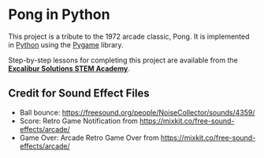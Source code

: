 # Pong in Python

This project is a tribute to the 1972 arcade classic, Pong.  It is implemented in [Python](https://python.org) using the [Pygame](https://pygame.org) library.

Step-by-step lessons for completing this project are available from the **[Excalibur Solutions STEM Academy](https://stem.excalibur-solutions.com)**.

## Credit for Sound Effect Files

- Ball bounce: <https://freesound.org/people/NoiseCollector/sounds/4359/>
- Score: Retro Game Notification from <https://mixkit.co/free-sound-effects/arcade/>
- Game Over: Arcade Retro Game Over from <https://mixkit.co/free-sound-effects/arcade/>
